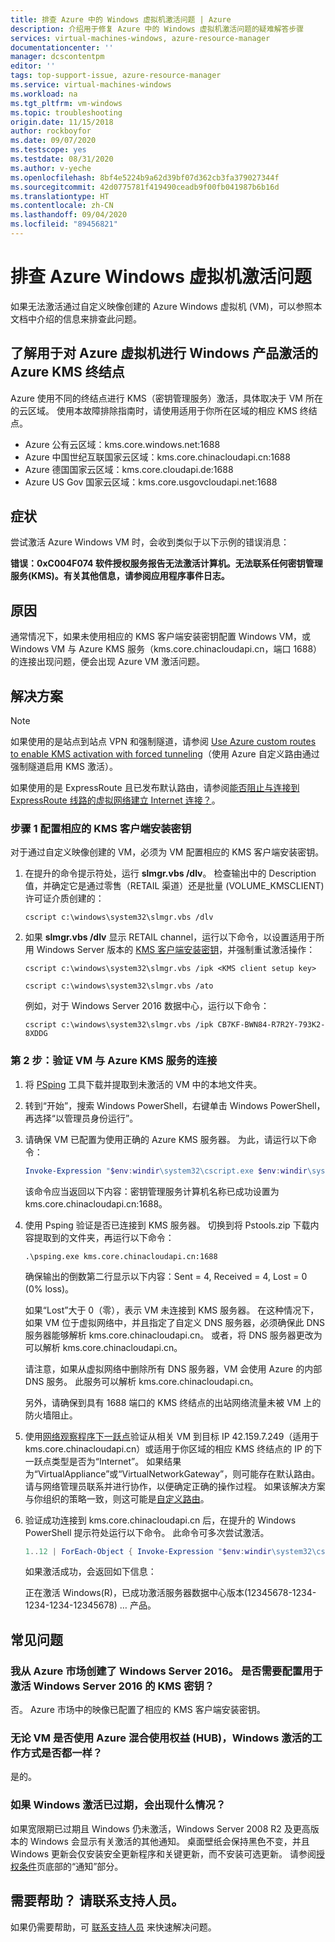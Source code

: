 ```yaml
---
title: 排查 Azure 中的 Windows 虚拟机激活问题 | Azure
description: 介绍用于修复 Azure 中的 Windows 虚拟机激活问题的疑难解答步骤
services: virtual-machines-windows, azure-resource-manager
documentationcenter: ''
manager: dcscontentpm
editor: ''
tags: top-support-issue, azure-resource-manager
ms.service: virtual-machines-windows
ms.workload: na
ms.tgt_pltfrm: vm-windows
ms.topic: troubleshooting
origin.date: 11/15/2018
author: rockboyfor
ms.date: 09/07/2020
ms.testscope: yes
ms.testdate: 08/31/2020
ms.author: v-yeche
ms.openlocfilehash: 8bf4e5224b9a62d39bf07d362cb3fa379027344f
ms.sourcegitcommit: 42d0775781f419490ceadb9f00fb041987b6b16d
ms.translationtype: HT
ms.contentlocale: zh-CN
ms.lasthandoff: 09/04/2020
ms.locfileid: "89456821"
---
```

# <a name="troubleshoot-azure-windows-virtual-machine-activation-problems"></a>排查 Azure Windows 虚拟机激活问题

如果无法激活通过自定义映像创建的 Azure Windows 虚拟机 (VM)，可以参照本文档中介绍的信息来排查此问题。 

## <a name="understanding-azure-kms-endpoints-for-windows-product-activation-of-azure-virtual-machines"></a>了解用于对 Azure 虚拟机进行 Windows 产品激活的 Azure KMS 终结点

Azure 使用不同的终结点进行 KMS（密钥管理服务）激活，具体取决于 VM 所在的云区域。 使用本故障排除指南时，请使用适用于你所在区域的相应 KMS 终结点。

<!--MOONCAKE: correct for public cloud on kms.core.windows.net:1688-->

* Azure 公有云区域：kms.core.windows.net:1688
* Azure 中国世纪互联国家云区域：kms.core.chinacloudapi.cn:1688
* Azure 德国国家云区域：kms.core.cloudapi.de:1688
* Azure US Gov 国家云区域：kms.core.usgovcloudapi.net:1688

<!--MOONCAKE: on Line 30: Azure public cloud regions is correct on  core.windows.net -->

## <a name="symptom"></a>症状

尝试激活 Azure Windows VM 时，会收到类似于以下示例的错误消息：

**错误：0xC004F074 软件授权服务报告无法激活计算机。无法联系任何密钥管理服务(KMS)。有关其他信息，请参阅应用程序事件日志。**

## <a name="cause"></a>原因

通常情况下，如果未使用相应的 KMS 客户端安装密钥配置 Windows VM，或 Windows VM 与 Azure KMS 服务（kms.core.chinacloudapi.cn，端口 1688）的连接出现问题，便会出现 Azure VM 激活问题。 

<!--MOONCAKE: Port shold be 1688 -->

## <a name="solution"></a>解决方案

>[!NOTE]
>如果使用的是站点到站点 VPN 和强制隧道，请参阅 [Use Azure custom routes to enable KMS activation with forced tunneling](../../vpn-gateway/vpn-gateway-about-forced-tunneling.md)（使用 Azure 自定义路由通过强制隧道启用 KMS 激活）。 
>
>如果使用的是 ExpressRoute 且已发布默认路由，请参阅[能否阻止与连接到 ExpressRoute 线路的虚拟网络建立 Internet 连接？](../../expressroute/expressroute-faqs.md)。

### <a name="step-1-configure-the-appropriate-kms-client-setup-key"></a>步骤 1 配置相应的 KMS 客户端安装密钥

对于通过自定义映像创建的 VM，必须为 VM 配置相应的 KMS 客户端安装密钥。

1. 在提升的命令提示符处，运行 **slmgr.vbs /dlv**。 检查输出中的 Description 值，并确定它是通过零售（RETAIL 渠道）还是批量 (VOLUME_KMSCLIENT) 许可证介质创建的：

    ```
    cscript c:\windows\system32\slmgr.vbs /dlv
    ```

2. 如果 **slmgr.vbs /dlv** 显示 RETAIL channel，运行以下命令，以设置适用于所用 Windows Server 版本的 [KMS 客户端安装密钥](https://docs.microsoft.com/previous-versions/windows/it-pro/windows-server-2012-R2-and-2012/jj612867(v=ws.11)?f=255&MSPPError=-2147217396)，并强制重试激活操作： 

    ```
    cscript c:\windows\system32\slmgr.vbs /ipk <KMS client setup key>

    cscript c:\windows\system32\slmgr.vbs /ato
     ```

    例如，对于 Windows Server 2016 数据中心，运行以下命令：

    ```
    cscript c:\windows\system32\slmgr.vbs /ipk CB7KF-BWN84-R7R2Y-793K2-8XDDG
    ```

### <a name="step-2-verify-the-connectivity-between-the-vm-and-azure-kms-service"></a>第 2 步：验证 VM 与 Azure KMS 服务的连接

1. 将 [PSping](https://docs.microsoft.com/sysinternals/downloads/psping) 工具下载并提取到未激活的 VM 中的本地文件夹。 

2. 转到“开始”，搜索 Windows PowerShell，右键单击 Windows PowerShell，再选择“以管理员身份运行”。

3. 请确保 VM 已配置为使用正确的 Azure KMS 服务器。 为此，请运行以下命令：

    ```powershell
    Invoke-Expression "$env:windir\system32\cscript.exe $env:windir\system32\slmgr.vbs /skms kms.core.chinacloudapi.cn:1688"
    ```

    该命令应当返回以下内容：密钥管理服务计算机名称已成功设置为 kms.core.chinacloudapi.cn:1688。

4. 使用 Psping 验证是否已连接到 KMS 服务器。 切换到将 Pstools.zip 下载内容提取到的文件夹，再运行以下命令：

    ```
    .\psping.exe kms.core.chinacloudapi.cn:1688
    ```
    
    确保输出的倒数第二行显示以下内容：Sent = 4, Received = 4, Lost = 0 (0% loss)。

    如果“Lost”大于 0（零），表示 VM 未连接到 KMS 服务器。 在这种情况下，如果 VM 位于虚拟网络中，并且指定了自定义 DNS 服务器，必须确保此 DNS 服务器能够解析 kms.core.chinacloudapi.cn。 或者，将 DNS 服务器更改为可以解析 kms.core.chinacloudapi.cn。

    请注意，如果从虚拟网络中删除所有 DNS 服务器，VM 会使用 Azure 的内部 DNS 服务。 此服务可以解析 kms.core.chinacloudapi.cn。

    另外，请确保到具有 1688 端口的 KMS 终结点的出站网络流量未被 VM 上的防火墙阻止。

5. 使用[网络观察程序下一跃点](../../network-watcher/network-watcher-next-hop-overview.md)验证从相关 VM 到目标 IP 42.159.7.249（适用于kms.core.chinacloudapi.cn）或适用于你区域的相应 KMS 终结点的 IP 的下一跃点类型是否为“Internet”。  如果结果为“VirtualAppliance”或“VirtualNetworkGateway”，则可能存在默认路由。  请与网络管理员联系并进行协作，以便确定正确的操作过程。  如果该解决方案与你组织的策略一致，则这可能是[自定义路由](./custom-routes-enable-kms-activation.md)。

6. 验证成功连接到 kms.core.chinacloudapi.cn 后，在提升的 Windows PowerShell 提示符处运行以下命令。 此命令可多次尝试激活。

    ```powershell
    1..12 | ForEach-Object { Invoke-Expression "$env:windir\system32\cscript.exe $env:windir\system32\slmgr.vbs /ato" ; start-sleep 5 }
    ```

    如果激活成功，会返回如下信息：

    正在激活 Windows(R)，已成功激活服务器数据中心版本(12345678-1234-1234-1234-12345678) … 产品。

## <a name="faq"></a>常见问题 

### <a name="i-created-the-windows-server-2016-from-azure-marketplace-do-i-need-to-configure-kms-key-for-activating-the-windows-server-2016"></a>我从 Azure 市场创建了 Windows Server 2016。 是否需要配置用于激活 Windows Server 2016 的 KMS 密钥？ 

否。 Azure 市场中的映像已配置了相应的 KMS 客户端安装密钥。 

### <a name="does-windows-activation-work-the-same-way-regardless-if-the-vm-is-using-azure-hybrid-use-benefit-hub-or-not"></a>无论 VM 是否使用 Azure 混合使用权益 (HUB)，Windows 激活的工作方式是否都一样？ 

是的。 

### <a name="what-happens-if-windows-activation-period-expires"></a>如果 Windows 激活已过期，会出现什么情况？ 

如果宽限期已过期且 Windows 仍未激活，Windows Server 2008 R2 及更高版本的 Windows 会显示有关激活的其他通知。 桌面壁纸会保持黑色不变，并且 Windows 更新会仅安装安全更新程序和关键更新，而不安装可选更新。 请参阅[授权条件](https://docs.microsoft.com/previous-versions/tn-archive/ff793403(v=technet.10))页底部的“通知”部分。   

## <a name="need-help-contact-support"></a>需要帮助？ 请联系支持人员。

如果仍需要帮助，可 [联系支持人员](https://support.azure.cn/support/support-azure/) 来快速解决问题。

<!-- Update_Description: update meta properties, wording update, update link -->